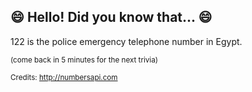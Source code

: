 ## :smile: Hello! Did you know that... :smile:
122 is the police emergency telephone number in Egypt.

<sup>(come back in 5 minutes for the next trivia)</sup>


<sup>Credits: http://numbersapi.com</sup>
